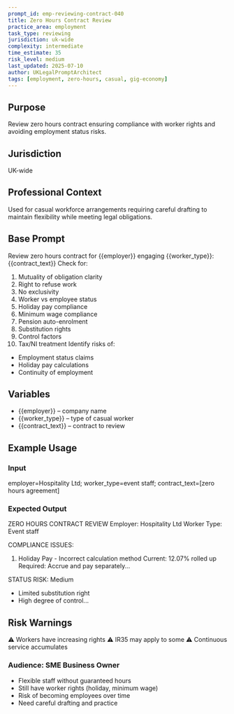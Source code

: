 ```yaml
---
prompt_id: emp-reviewing-contract-040
title: Zero Hours Contract Review
practice_area: employment
task_type: reviewing
jurisdiction: uk-wide
complexity: intermediate
time_estimate: 35
risk_level: medium
last_updated: 2025-07-10
author: UKLegalPromptArchitect
tags: [employment, zero-hours, casual, gig-economy]
---
```


## Purpose
Review zero hours contract ensuring compliance with worker rights and avoiding employment status risks.

## Jurisdiction
UK-wide

## Professional Context
Used for casual workforce arrangements requiring careful drafting to maintain flexibility while meeting legal obligations.

## Base Prompt
Review zero hours contract for {{employer}} engaging {{worker_type}}:
{{contract_text}}
Check for:
1. Mutuality of obligation clarity
2. Right to refuse work
3. No exclusivity
4. Worker vs employee status
5. Holiday pay compliance
6. Minimum wage compliance
7. Pension auto-enrolment
8. Substitution rights
9. Control factors
10. Tax/NI treatment
Identify risks of:
- Employment status claims
- Holiday pay calculations
- Continuity of employment

## Variables
- {{employer}} – company name
- {{worker_type}} – type of casual worker
- {{contract_text}} – contract to review

## Example Usage
### Input
employer=Hospitality Ltd; worker_type=event staff; contract_text=[zero hours agreement]

### Expected Output
ZERO HOURS CONTRACT REVIEW
Employer: Hospitality Ltd
Worker Type: Event staff

COMPLIANCE ISSUES:
1. Holiday Pay - Incorrect calculation method
   Current: 12.07% rolled up
   Required: Accrue and pay separately...

STATUS RISK: Medium
- Limited substitution right
- High degree of control...

## Risk Warnings
⚠️ Workers have increasing rights
⚠️ IR35 may apply to some
⚠️ Continuous service accumulates

### Audience: SME Business Owner
- Flexible staff without guaranteed hours
- Still have worker rights (holiday, minimum wage)
- Risk of becoming employees over time
- Need careful drafting and practice
